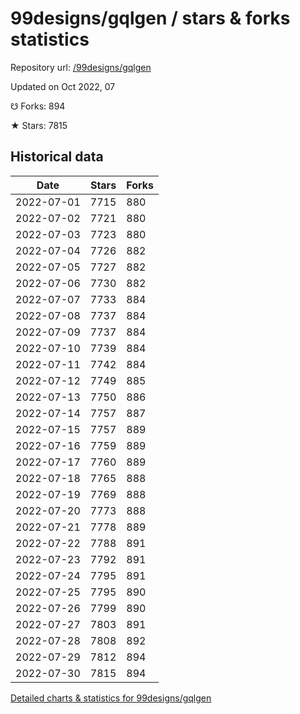 # 99designs/gqlgen / stars & forks statistics

Repository url: [/99designs/gqlgen](https://github.com/99designs/gqlgen)

Updated on Oct 2022, 07

☋ Forks: 894

★ Stars: 7815

## Historical data
| Date | Stars | Forks |
|------|-------|-------|
| 2022-07-01 | 7715 | 880 | 
| 2022-07-02 | 7721 | 880 | 
| 2022-07-03 | 7723 | 880 | 
| 2022-07-04 | 7726 | 882 | 
| 2022-07-05 | 7727 | 882 | 
| 2022-07-06 | 7730 | 882 | 
| 2022-07-07 | 7733 | 884 | 
| 2022-07-08 | 7737 | 884 | 
| 2022-07-09 | 7737 | 884 | 
| 2022-07-10 | 7739 | 884 | 
| 2022-07-11 | 7742 | 884 | 
| 2022-07-12 | 7749 | 885 | 
| 2022-07-13 | 7750 | 886 | 
| 2022-07-14 | 7757 | 887 | 
| 2022-07-15 | 7757 | 889 | 
| 2022-07-16 | 7759 | 889 | 
| 2022-07-17 | 7760 | 889 | 
| 2022-07-18 | 7765 | 888 | 
| 2022-07-19 | 7769 | 888 | 
| 2022-07-20 | 7773 | 888 | 
| 2022-07-21 | 7778 | 889 | 
| 2022-07-22 | 7788 | 891 | 
| 2022-07-23 | 7792 | 891 | 
| 2022-07-24 | 7795 | 891 | 
| 2022-07-25 | 7795 | 890 | 
| 2022-07-26 | 7799 | 890 | 
| 2022-07-27 | 7803 | 891 | 
| 2022-07-28 | 7808 | 892 | 
| 2022-07-29 | 7812 | 894 | 
| 2022-07-30 | 7815 | 894 | 


[Detailed charts & statistics for 99designs/gqlgen](https://reviewgithub.com/rep/99designs/gqlgen)
